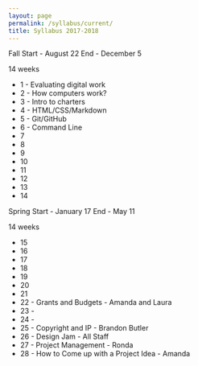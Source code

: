 ```yaml
---
layout: page
permalink: /syllabus/current/
title: Syllabus 2017-2018
---
```


Fall
Start - August 22
End - December 5

14 weeks

* 1 - Evaluating digital work
* 2 - How computers work?
* 3 - Intro to charters
* 4 - HTML/CSS/Markdown
* 5 - Git/GitHub
* 6 - Command Line
* 7
* 8
* 9
* 10
* 11
* 12
* 13
* 14

Spring
Start - January 17
End - May 11

14 weeks

* 15
* 16
* 17
* 18
* 19
* 20
* 21
* 22 - Grants and Budgets - Amanda and Laura
* 23 -
* 24 -
* 25 - Copyright and IP - Brandon Butler
* 26 - Design Jam - All Staff
* 27 - Project Management - Ronda
* 28 - How to Come up with a Project Idea - Amanda
